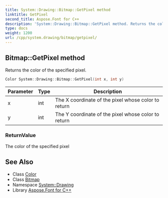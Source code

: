 ```yaml
---
title: System::Drawing::Bitmap::GetPixel method
linktitle: GetPixel
second_title: Aspose.Font for C++
description: 'System::Drawing::Bitmap::GetPixel method. Returns the color of the specified pixel in C++.'
type: docs
weight: 1200
url: /cpp/system.drawing/bitmap/getpixel/
---
```

## Bitmap::GetPixel method


Returns the color of the specified pixel.

```cpp
Color System::Drawing::Bitmap::GetPixel(int x, int y)
```


| Parameter | Type | Description |
| --- | --- | --- |
| x | int | The X coordinate of the pixel whose color to return |
| y | int | The Y coordinate of the pixel whose color to return |

### ReturnValue

The color of the specified pixel

## See Also

* Class [Color](../../color/)
* Class [Bitmap](../)
* Namespace [System::Drawing](../../)
* Library [Aspose.Font for C++](../../../)
